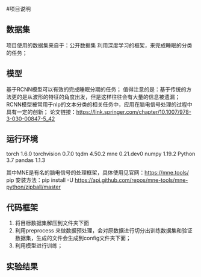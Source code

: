 #项目说明
## 数据集
项目使用的数据集来自于：公开数据集
利用深度学习的框架，来完成睡眠的分类的任务；

## 模型
基于RCNN模型可以有效的完成睡眠分期的任务；
值得注意的是：基于传统的方法更的是从波形的特征的角度出发，但是这样往往会有大量的信息被遗漏；
RCNN模型被常用于nlp的文本分类的相关任务中，应用在脑电信号处理的过程中具有一定的创新；
论文链接：https://link.springer.com/chapter/10.1007/978-3-030-00847-5_42

## 运行环境
torch           1.6.0
torchvision     0.7.0
tqdm            4.50.2
mne             0.21.dev0
numpy           1.19.2
Python          3.7
pandas          1.1.3

其中MNE是有名的脑电信号的处理框架，具体使用见官网：https://mne.tools/
pip 安装方法：pip install -U https://api.github.com/repos/mne-tools/mne-python/zipball/master

## 代码框架
1. 将目标数据集解压到文件夹下面
2. 利用preprocess 来做数据预处理，会对原数据进行切分出训练数据集和验证数据集，生成的文件会生成到config文件夹下面；
3. 利用模型进行训练；

## 实验结果



